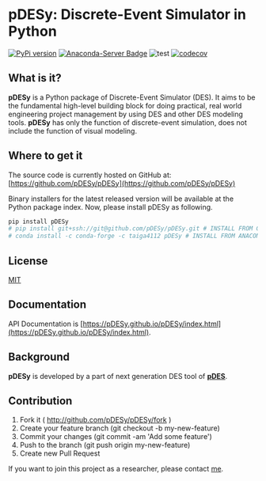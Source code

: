 # pDESy: Discrete-Event Simulator in Python

[![PyPi version](https://pypip.in/v/pDESy/badge.png)](https://pypi.org/project/pDESy/)
[![Anaconda-Server Badge](https://anaconda.org/taiga4112/pdesy/badges/version.svg)](https://anaconda.org/taiga4112/pdesy)
![test](https://github.com/pDESy/pDESy/workflows/test/badge.svg)
[![codecov](https://codecov.io/gh/pDESy/pDESy/branch/master/graph/badge.svg)](https://codecov.io/gh/pDESy/pDESy)

## What is it?

**pDESy** is a Python package of Discrete-Event Simulator (DES). It aims to be the fundamental high-level building block for doing practical, real world engineering project management by using DES and other DES modeling tools. **pDESy** has only the function of discrete-event simulation, does not include the function of visual modeling.


## Where to get it
The source code is currently hosted on GitHub at: [https://github.com/pDESy/pDESy](https://github.com/pDESy/pDESy)

Binary installers for the latest released version will be available at the Python package index. Now, please install pDESy as following.

```sh
pip install pDESy
# pip install git+ssh://git@github.com/pDESy/pDESy.git # INSTALL FROM GITHUB
# conda install -c conda-forge -c taiga4112 pDESy # INSTALL FROM ANACONDA
```

## License
[MIT](https://github.com/pDESy/pDESy/blob/master/LICENSE)

## Documentation
API Documentation is [https://pDESy.github.io/pDESy/index.html](https://pDESy.github.io/pDESy/index.html).

## Background
**pDESy** is developed by a part of next generation DES tool of **[pDES](https://github.com/pDESy/pDES)**.

## Contribution
1. Fork it ( http://github.com/pDESy/pDESy/fork )
2. Create your feature branch (git checkout -b my-new-feature)
3. Commit your changes (git commit -am 'Add some feature')
4. Push to the branch (git push origin my-new-feature)
5. Create new Pull Request

If you want to join this project as a researcher, please contact [me](https://github.com/taiga4112).